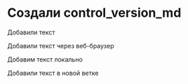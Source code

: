 ﻿# Создали control_version_md

Добавили текст

Добавили текст через веб-браузер

Добавим текст локально

Добавили текст в новой ветке